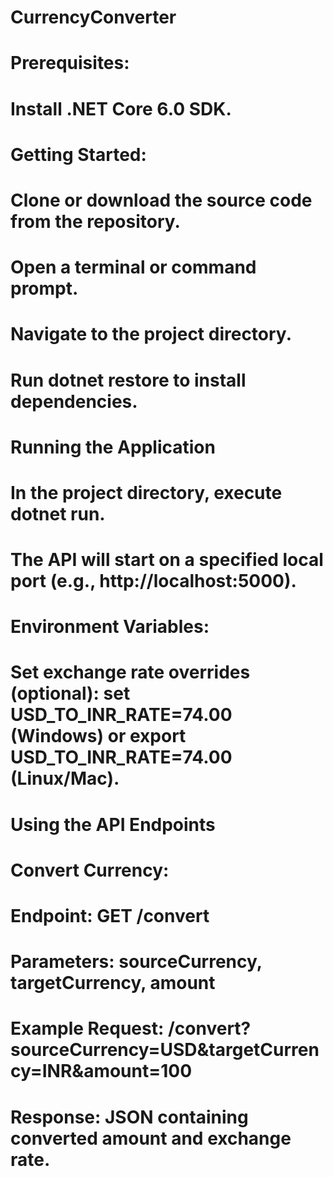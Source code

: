 # CurrencyConverter
# Prerequisites:

# Install .NET Core 6.0 SDK.
# Getting Started:
# 
# Clone or download the source code from the repository.
# Open a terminal or command prompt.
# Navigate to the project directory.
# Run dotnet restore to install dependencies.
# Running the Application
# In the project directory, execute dotnet run.
# The API will start on a specified local port (e.g., http://localhost:5000).
# Environment Variables:
# 
# Set exchange rate overrides (optional): set USD_TO_INR_RATE=74.00 (Windows) or export USD_TO_INR_RATE=74.00 (Linux/Mac).
# Using the API Endpoints
# Convert Currency:
# 
# Endpoint: GET /convert
# Parameters: sourceCurrency, targetCurrency, amount
# Example Request: /convert?sourceCurrency=USD&targetCurrency=INR&amount=100
# Response: JSON containing converted amount and exchange rate.